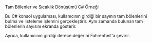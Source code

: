 Tam Bölenler ve Sıcaklık Dönüşümü C# Örneği


Bu C# konsol uygulaması, kullanıcının girdiği bir sayının tam bölenlerini bulma ve listeleme işlemini gerçekleştirir. Aynı zamanda bulunan tam bölenlerin sayısını ekranda gösterir.

Ayrıca, kullanıcının girdiği derece değerini Fahrenheit'a çevirir.
